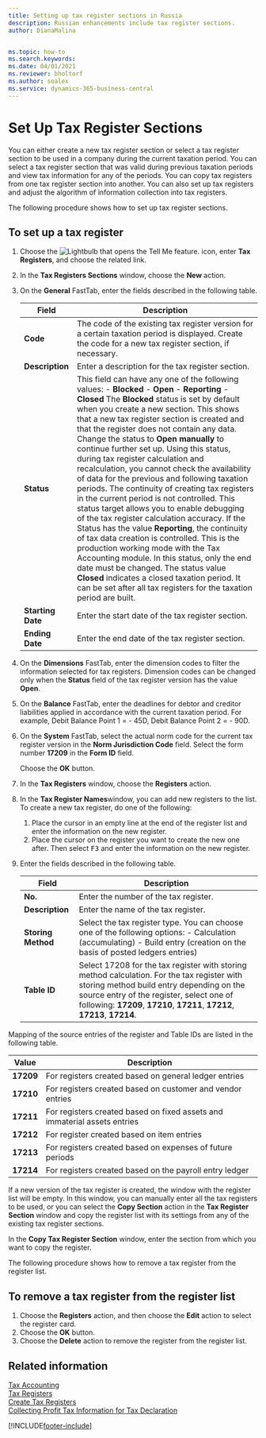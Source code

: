 ```yaml
---
title: Setting up tax register sections in Russia
description: Russian enhancements include tax register sections.
author: DianaMalina


ms.topic: how-to
ms.search.keywords:
ms.date: 04/01/2021
ms.reviewer: bholtorf
ms.author: soalex
ms.service: dynamics-365-business-central
---
```


# Set Up Tax Register Sections

You can either create a new tax register section or select a tax register section to be used in a company during the current taxation period. You can select a tax register section that was valid during previous taxation periods and view tax information for any of the periods. You can copy tax registers from one tax register section into another. You can also set up tax registers and adjust the algorithm of information collection into tax registers.

The following procedure shows how to set up tax register sections.

## To set up a tax register

1. Choose the ![Lightbulb that opens the Tell Me feature.](../../media/ui-search/search_small.png "Tell me what you want to do") icon, enter **Tax Registers**, and choose the related link.

2. In the **Tax Registers Sections** window, choose the **New** action.

3. On the **General** FastTab, enter the fields described in the following table.

   | Field             | Description                                                  |
   | ----------------- | ------------------------------------------------------------ |
   | **Code**          | The code of the existing tax register version for a certain taxation period is displayed.   Create the code for a new tax register section, if necessary. |
   | **Description**   | Enter a description for the tax register section.            |
   | **Status**        | This field can have any one of the following values:   -   **Blocked** -   **Open** -   **Reporting** -   **Closed**   The **Blocked** status is set by default when you create a new section. This shows that a new tax register section is created and that the register does not contain any data.   Change the status to **Open manually** to continue further set up. Using this status, during tax register calculation and recalculation, you cannot check the availability of data for the previous and following taxation periods. The continuity of creating tax registers in the current period is not controlled. This status target allows you to enable debugging of the tax register calculation accuracy.   If the Status has the value **Reporting**, the continuity of tax data creation is controlled. This is the production working mode with the Tax Accounting module. In this status, only the end date must be changed.   The status value **Closed** indicates a closed taxation period. It can be set after all tax registers for the taxation period are built. |
   | **Starting Date** | Enter the start date of the tax register section.            |
   | **Ending Date**   | Enter the end date of the tax register section.              |

4. On the **Dimensions** FastTab, enter the dimension codes to filter the information selected for tax registers. Dimension codes can be changed only when the **Status** field of the tax register version has the value **Open**.

5. On the **Balance** FastTab, enter the deadlines for debtor and creditor liabilities applied in accordance with the current taxation period. For example, Debit Balance Point 1 = - 45D, Debit Balance Point 2 = - 90D.

6. On the **System** FastTab, select the actual norm code for the current tax register version in the **Norm Jurisdiction Code** field. Select the form number **17209** in the **Form ID** field.

   Choose the **OK** button.

7. In the **Tax Registers** window, choose the **Registers** action.

8. In the **Tax Register Names**window, you can add new registers to the list. To create a new tax register, do one of the following:

   1. Place the cursor in an empty line at the end of the register list and enter the information on the new register.
   2. Place the cursor on the register you want to create the new one after. Then select <kbd>F3</kbd> and enter the information on the new register.

9. Enter the fields described in the following table.

   | Field              | Description                                                  |
   | ------------------ | ------------------------------------------------------------ |
   | **No.**            | Enter the number of the tax register.                        |
   | **Description**    | Enter the name of the tax register.                          |
   | **Storing Method** | Select the tax register type.   You can choose one of the following options:   -   Calculation (accumulating) -   Build entry (creation on the basis of posted ledgers entries) |
   | **Table ID**       | Select 17208 for the tax register with storing method calculation.   For the tax register with storing method build entry depending on the source entry of the register, select one of following: **17209**, **17210**, **17211**, **17212**, **17213**, **17214**. |

Mapping of the source entries of the register and Table IDs are listed in the following table.

| Value     | Description                                                  |
| --------- | ------------------------------------------------------------ |
| **17209** | For registers created based on general ledger entries        |
| **17210** | For registers created based on customer and vendor entries   |
| **17211** | For registers created based on fixed assets and immaterial assets entries |
| **17212** | For register created based on item entries                   |
| **17213** | For registers created based on expenses of future periods    |
| **17214** | For registers created based on the payroll entry ledger      |

If a new version of the tax register is created, the window with the register list will be empty. In this window, you can manually enter all the tax registers to be used, or you can select the **Copy Section** action in the **Tax Register Section** window and copy the register list with its settings from any of the existing tax register sections.

In the **Copy Tax Register Section** window, enter the section from which you want to copy the register.

The following procedure shows how to remove a tax register from the register list.

## To remove a tax register from the register list

1. Choose the **Registers** action, and then choose the **Edit** action to select the register card.
2. Choose the **OK** button.
3. Choose the **Delete** action to remove the register from the register list.

## Related information

[Tax Accounting](Tax-Accounting.md)  
[Tax Registers](Tax-Registers.md)  
[Create Tax Registers](How-to-Create-Tax-Registers.md)  
[Collecting Profit Tax Information for Tax Declaration](Collecting-Profit-Tax-Information-for-Tax-Declaration.md)  


[!INCLUDE[footer-include](../../includes/footer-banner.md)]
